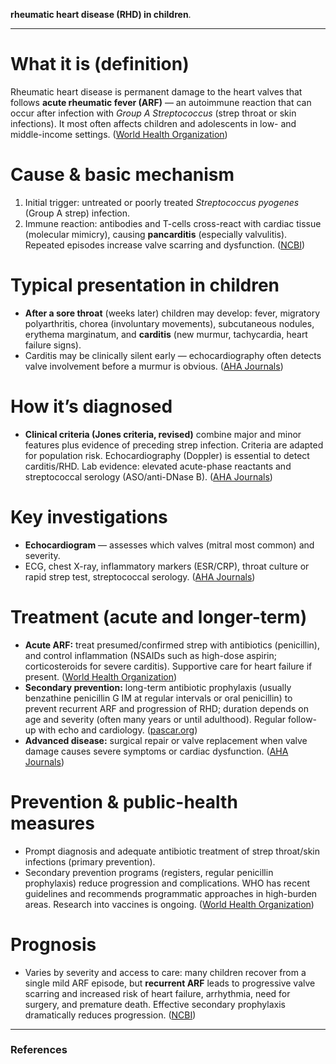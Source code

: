 **rheumatic heart disease (RHD) in children**.

---
# What it is (definition)

Rheumatic heart disease is permanent damage to the heart valves that follows **acute rheumatic fever (ARF)** — an autoimmune reaction that can occur after infection with *Group A Streptococcus* (strep throat or skin infections). It most often affects children and adolescents in low- and middle-income settings. ([World Health Organization][1])

# Cause & basic mechanism

1. Initial trigger: untreated or poorly treated *Streptococcus pyogenes* (Group A strep) infection.
2. Immune reaction: antibodies and T-cells cross-react with cardiac tissue (molecular mimicry), causing **pancarditis** (especially valvulitis). Repeated episodes increase valve scarring and dysfunction. ([NCBI][2])

# Typical presentation in children

* **After a sore throat** (weeks later) children may develop: fever, migratory polyarthritis, chorea (involuntary movements), subcutaneous nodules, erythema marginatum, and **carditis** (new murmur, tachycardia, heart failure signs).
* Carditis may be clinically silent early — echocardiography often detects valve involvement before a murmur is obvious. ([AHA Journals][3])

# How it’s diagnosed

* **Clinical criteria (Jones criteria, revised)** combine major and minor features plus evidence of preceding strep infection. Criteria are adapted for population risk. Echocardiography (Doppler) is essential to detect carditis/RHD. Lab evidence: elevated acute-phase reactants and streptococcal serology (ASO/anti-DNase B). ([AHA Journals][3])

# Key investigations

* **Echocardiogram** — assesses which valves (mitral most common) and severity.
* ECG, chest X-ray, inflammatory markers (ESR/CRP), throat culture or rapid strep test, streptococcal serology. ([AHA Journals][4])

# Treatment (acute and longer-term)

* **Acute ARF:** treat presumed/confirmed strep with antibiotics (penicillin), and control inflammation (NSAIDs such as high-dose aspirin; corticosteroids for severe carditis). Supportive care for heart failure if present. ([World Health Organization][5])
* **Secondary prevention:** long-term antibiotic prophylaxis (usually benzathine penicillin G IM at regular intervals or oral penicillin) to prevent recurrent ARF and progression of RHD; duration depends on age and severity (often many years or until adulthood). Regular follow-up with echo and cardiology. ([pascar.org][6])
* **Advanced disease:** surgical repair or valve replacement when valve damage causes severe symptoms or cardiac dysfunction. ([AHA Journals][4])

# Prevention & public-health measures

* Prompt diagnosis and adequate antibiotic treatment of strep throat/skin infections (primary prevention).
* Secondary prevention programs (registers, regular penicillin prophylaxis) reduce progression and complications. WHO has recent guidelines and recommends programmatic approaches in high-burden areas. Research into vaccines is ongoing. ([World Health Organization][5])

# Prognosis

* Varies by severity and access to care: many children recover from a single mild ARF episode, but **recurrent ARF** leads to progressive valve scarring and increased risk of heart failure, arrhythmia, need for surgery, and premature death. Effective secondary prophylaxis dramatically reduces progression. ([NCBI][2])

---



### References

[1]: https://www.who.int/news-room/fact-sheets/detail/rheumatic-heart-disease?utm_source=chatgpt.com "Rheumatic heart disease"
[2]: https://www.ncbi.nlm.nih.gov/books/NBK538286/?utm_source=chatgpt.com "Rheumatic Heart Disease - StatPearls"
[3]: https://www.ahajournals.org/doi/10.1161/cir.0000000000000205?utm_source=chatgpt.com "Revision of the Jones Criteria for the Diagnosis of Acute ..."
[4]: https://www.ahajournals.org/doi/10.1161/CIR.0000000000000921?utm_source=chatgpt.com "Contemporary Diagnosis and Management of Rheumatic ..."
[5]: https://www.who.int/publications/i/item/9789240100077?utm_source=chatgpt.com "WHO guideline on the prevention and diagnosis of ..."
[6]: https://www.pascar.org/uploads/files/WHO_Guideline_on_the_Prevention_and_Diagnosis_of_RF_and_RHD.pdf?utm_source=chatgpt.com "WHO guideline on the prevention and diagnosis of rheumatic ..."
